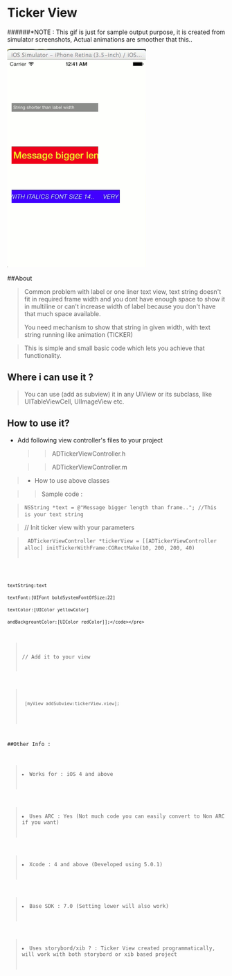Ticker View
===========

######*NOTE : This gif is just for sample output purpose, it is created from simulator screenshots, Actual animations are smoother that this..

![      ](\GIF_OF_SAMPLE_OUTPUT.gif "")




##About 

><p>Common problem  with label or one liner text view, text string doesn't fit in required frame width and you dont have enough space to show it in multiline or can't increase width of label because you don't have that much space available.
><p> You need mechanism to show that string in given width, with text string running like animation (TICKER)

><p>This  is simple and small basic code which lets you achieve that functionality. 

## Where i can use it ?

>You can use (add as subview) it in any UIView or its subclass, like UITableViewCell, UIImageView etc.







How to use it?
-------------

>
* Add following view controller's files to your project 

   >>ADTickerViewController.h
   
   >>ADTickerViewController.m

>* How to use above classes 
   
   >>Sample code :
   
   ><pre><code>NSString *text = @"Message bigger length than frame.."; //This is your text string</code></pre>

  > // Init ticker view with your parameters
   
   ><pre><code> ADTickerViewController *tickerView = [[ADTickerViewController alloc] initTickerWithFrame:CGRectMake(10, 200, 200, 40)
                                                                                  textString:text
                                                                                    textFont:[UIFont boldSystemFontOfSize:22]
                                                                                   textColor:[UIColor yellowColor]
                                                                          andBackgrountColor:[UIColor redColor]];</code></pre>
                                                                          
  >// Add it to your view
  
  ><pre><code> [myView addSubview:tickerView.view];</code></pre>

##Other Info : 


><li>Works for : iOS 4 and above</li>

><li>Uses ARC : Yes (Not much code you can easily convert to Non ARC if you want)</li>

><li>Xcode : 4 and above (Developed using 5.0.1)</li>

><li>Base SDK : 7.0 (Setting lower will also work)</li>

><li>Uses storybord/xib ? : Ticker View created programmatically, will work with both storybord or xib based project</li>




